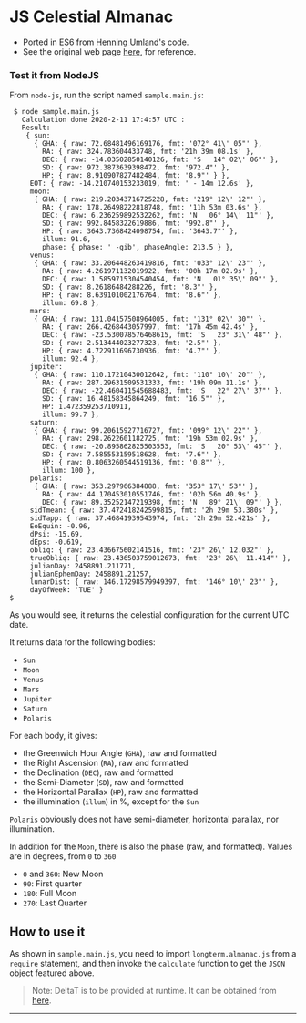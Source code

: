 # JS Celestial Almanac
- Ported in ES6 from [Henning Umland](https://www.celnav.de/)'s code.
- See the original web page [here](file:///Users/olediour/oliv/long.term.almanac/new.code/longterm.almanac.html), for reference.

### Test it from NodeJS
From `node-js`, run the script named `sample.main.js`:
```
 $ node sample.main.js 
   Calculation done 2020-2-11 17:4:57 UTC :
   Result:
    { sun: 
      { GHA: { raw: 72.68481496169176, fmt: '072° 41\' 05"' },
        RA: { raw: 324.783604433748, fmt: '21h 39m 08.1s' },
        DEC: { raw: -14.03502850140126, fmt: 'S   14° 02\' 06"' },
        SD: { raw: 972.3873639398472, fmt: '972.4"' },
        HP: { raw: 8.910907827482484, fmt: '8.9"' } },
     EOT: { raw: -14.210740153233019, fmt: ' - 14m 12.6s' },
     moon: 
      { GHA: { raw: 219.20343716725228, fmt: '219° 12\' 12"' },
        RA: { raw: 178.26498222818748, fmt: '11h 53m 03.6s' },
        DEC: { raw: 6.236259892532262, fmt: 'N   06° 14\' 11"' },
        SD: { raw: 992.8458322619886, fmt: '992.8"' },
        HP: { raw: 3643.7368424098754, fmt: '3643.7"' },
        illum: 91.6,
        phase: { phase: ' -gib', phaseAngle: 213.5 } },
     venus: 
      { GHA: { raw: 33.206448263419816, fmt: '033° 12\' 23"' },
        RA: { raw: 4.261971132019922, fmt: '00h 17m 02.9s' },
        DEC: { raw: 1.5859715304540454, fmt: 'N   01° 35\' 09"' },
        SD: { raw: 8.26186484288226, fmt: '8.3"' },
        HP: { raw: 8.639101002176764, fmt: '8.6"' },
        illum: 69.8 },
     mars: 
      { GHA: { raw: 131.04157508964005, fmt: '131° 02\' 30"' },
        RA: { raw: 266.4268443057997, fmt: '17h 45m 42.4s' },
        DEC: { raw: -23.530078576468615, fmt: 'S   23° 31\' 48"' },
        SD: { raw: 2.513444023277323, fmt: '2.5"' },
        HP: { raw: 4.722911696730936, fmt: '4.7"' },
        illum: 92.4 },
     jupiter: 
      { GHA: { raw: 110.17210430012642, fmt: '110° 10\' 20"' },
        RA: { raw: 287.29631509531333, fmt: '19h 09m 11.1s' },
        DEC: { raw: -22.460411545688483, fmt: 'S   22° 27\' 37"' },
        SD: { raw: 16.48158345864249, fmt: '16.5"' },
        HP: 1.472359253710911,
        illum: 99.7 },
     saturn: 
      { GHA: { raw: 99.20615927716727, fmt: '099° 12\' 22"' },
        RA: { raw: 298.2622601182725, fmt: '19h 53m 02.9s' },
        DEC: { raw: -20.895862825503553, fmt: 'S   20° 53\' 45"' },
        SD: { raw: 7.585553159518628, fmt: '7.6"' },
        HP: { raw: 0.8063260544519136, fmt: '0.8"' },
        illum: 100 },
     polaris: 
      { GHA: { raw: 353.297966384888, fmt: '353° 17\' 53"' },
        RA: { raw: 44.170453010551746, fmt: '02h 56m 40.9s' },
        DEC: { raw: 89.35252147219398, fmt: 'N   89° 21\' 09"' } },
     sidTmean: { raw: 37.472418242599815, fmt: '2h 29m 53.380s' },
     sidTapp: { raw: 37.46841939543974, fmt: '2h 29m 52.421s' },
     EoEquin: -0.96,
     dPsi: -15.69,
     dEps: -0.619,
     obliq: { raw: 23.436675602141516, fmt: '23° 26\' 12.032"' },
     trueObliq: { raw: 23.436503759012673, fmt: '23° 26\' 11.414"' },
     julianDay: 2458891.211771,
     julianEphemDay: 2458891.21257,
     lunarDist: { raw: 146.17298579949397, fmt: '146° 10\' 23"' },
     dayOfWeek: 'TUE' }
$
```

As you would see, it returns the celestial configuration for the current UTC date.

It returns data for the following bodies:
 - `Sun`
 - `Moon`
 - `Venus`
 - `Mars`
 - `Jupiter`
 - `Saturn`
 - `Polaris`
 
For each body, it gives:
- the Greenwich Hour Angle (`GHA`), raw and formatted
- the Right Ascension (`RA`), raw and formatted
- the Declination (`DEC`), raw and formatted
- the Semi-Diameter (`SD`), raw and formatted
- the Horizontal Parallax (`HP`), raw and formatted
- the illumination (`illum`) in %, except for the `Sun` 

`Polaris` obviously does not have semi-diameter, horizontal parallax, nor illumination.

In addition for the `Moon`, there is also the phase (raw, and formatted).
Values are in degrees, from `0` to `360`
- `0` and `360`: New Moon
- `90`: First quarter
- `180`: Full Moon
- `270`: Last Quarter

## How to use it
As shown in `sample.main.js`, you need to import `longterm.almanac.js` from a `require` statement, and then 
invoke the `calculate` function to get the `JSON` object featured above.

> Note: DeltaT is to be provided at runtime. It can be obtained from [here](http://maia.usno.navy.mil/).

---
